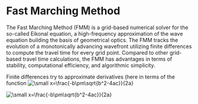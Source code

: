 # Fast Marching Method

The Fast Marching Method (FMM) is a grid-based numerical solver for the so-called Eikonal equation, a high-frequency approximation of the wave equation building the basis of geometrical optics. The FMM tracks the evolution of a monotonically advancing wavefront utilizing finite differences to compute the travel time for every grid point. Compared to other grid-based travel time  calculations, the FMM has advantages in terms of stability, computational efficiency, and algorithmic simplicity. 

Finite differences try to approximate derivatives (here in terms of the function <img src="https://latex.codecogs.com/svg.latex?\small&space;f(x)" title="\small x=\frac{-b\pm\sqrt{b^2-4ac}}{2a}" />

<img src="https://latex.codecogs.com/svg.latex?\small&space;x=\frac{-b\pm\sqrt{b^2-4ac}}{2a}" title="\small x=\frac{-b\pm\sqrt{b^2-4ac}}{2a}" />
